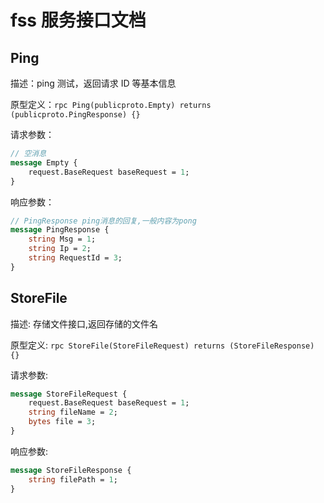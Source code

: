 # fss 服务接口文档

## Ping

描述：ping 测试，返回请求 ID 等基本信息

原型定义：`rpc Ping(publicproto.Empty) returns (publicproto.PingResponse) {}`

请求参数：

```protobuf
// 空消息
message Empty {
    request.BaseRequest baseRequest = 1;
}
```

响应参数：

```protobuf
// PingResponse ping消息的回复,一般内容为pong
message PingResponse {
    string Msg = 1;
    string Ip = 2;
    string RequestId = 3;
}
```

## StoreFile

描述: 存储文件接口,返回存储的文件名

原型定义: `rpc StoreFile(StoreFileRequest) returns (StoreFileResponse) {}`

请求参数:

```protobuf
message StoreFileRequest {
    request.BaseRequest baseRequest = 1;
    string fileName = 2;
    bytes file = 3;
}
```

响应参数:

```protobuf
message StoreFileResponse {
    string filePath = 1;
}

```
